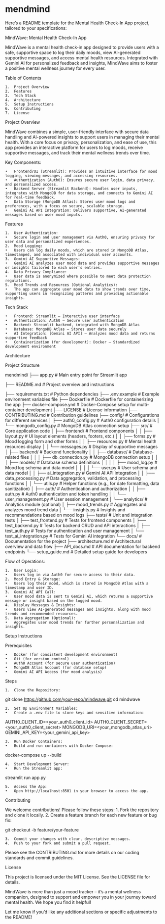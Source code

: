 # mendmind

Here’s a README template for the Mental Health Check-In App project, tailored to your specifications:

MindWave: Mental Health Check-In App

MindWave is a mental health check-in app designed to provide users with a safe, supportive space to log their daily moods, view AI-generated supportive messages, and access mental health resources. Integrated with Gemini AI for personalized feedback and insights, MindWave aims to foster a positive mental wellness journey for every user.



Table of Contents

	1.	Project Overview
	2.	Features
	3.	Tech Stack
	4.	Architecture
	5.	Setup Instructions
	6.	Contributing
	7.	License

Project Overview

MindWave combines a simple, user-friendly interface with secure data handling and AI-powered insights to support users in managing their mental health. With a core focus on privacy, personalization, and ease of use, this app provides an interactive platform for users to log moods, receive supportive messages, and track their mental wellness trends over time.

Key Components:

	•	Frontend/UI (Streamlit): Provides an intuitive interface for mood logging, viewing messages, and accessing resources.
	•	Authentication (Auth0): Ensures secure user login, data privacy, and personalized access.
	•	Backend Server (Streamlit Backend): Handles user inputs, integrates with MongoDB for data storage, and connects to Gemini AI for real-time feedback.
	•	Data Storage (MongoDB Atlas): Stores user mood logs and preferences, with a focus on secure, scalable storage.
	•	Gemini AI API Integration: Delivers supportive, AI-generated messages based on user mood inputs.

Features

	1.	User Authentication:
	•	Secure login and user management via Auth0, ensuring privacy for user data and personalized experiences.
	2.	Mood Logging:
	•	Users can log daily moods, which are stored in MongoDB Atlas, timestamped, and associated with individual user accounts.
	3.	Gemini AI Supportive Messages:
	•	Gemini AI analyzes user mood data and provides supportive messages or insights tailored to each user’s entries.
	4.	Data Privacy Compliance:
	•	User data is anonymized where possible to meet data protection regulations.
	5.	Mood Trends and Resources (Optional Analytics):
	•	The app can aggregate user mood data to show trends over time, supporting users in recognizing patterns and providing actionable insights.

Tech Stack

	•	Frontend: Streamlit – Interactive user interface
	•	Authentication: Auth0 – Secure user authentication
	•	Backend: Streamlit backend, integrated with MongoDB Atlas
	•	Database: MongoDB Atlas – Stores user data securely
	•	AI Integration: [Gemini AI API] – Analyzes mood data and returns supportive feedback
	•	Containerization (for development): Docker – Standardized development environment

Architecture


Project Structure

mendmind/
├── app.py                          # Main entry point for Streamlit app

├── README.md                       # Project overview and instructions

├── requirements.txt                # Python dependencies
├── .env.example                    # Example environment variables file
├── Dockerfile                      # Dockerfile for containerizing the app
├── docker-compose.yml              # Docker-Compose setup for multi-container development
├── LICENSE                         # License information
├── CONTRIBUTING.md                 # Contribution guidelines
├── config/                         # Configurations for different services
│   ├── auth0_config.py             # Auth0 configuration details
│   └── mongodb_config.py           # MongoDB Atlas connection setup
├── src/                            # Core application code
│   ├── frontend/                   # Frontend components
│   │   ├── layout.py               # UI layout elements (headers, footers, etc.)
│   │   ├── forms.py                # Mood logging form and other forms
│   │   ├── resources.py            # Mental health resources display
│   │   └── messages.py             # Display of supportive messages
│   ├── backend/                    # Backend functionality
│   │   ├── database/               # Database-related files
│   │   │   ├── db_connection.py    # MongoDB connection setup
│   │   │   ├── models/             # Database schema definitions
│   │   │   │   ├── mood_log.py     # Mood log schema and data model
│   │   │   │   └── user.py         # User schema and data model
│   │   ├── ai_integration.py       # Gemini AI API integration
│   │   ├── data_processing.py      # Data aggregation, validation, and processing functions
│   │   └── utils.py                # Helper functions (e.g., for date formatting, data sanitization)
│   ├── auth/                       # Authentication and authorization
│   │   ├── auth.py                 # Auth0 authentication and token handling
│   │   └── user_management.py      # User session management
│   └── analytics/                  # Analytics module (optional)
│       ├── mood_trends.py          # Aggregates and analyzes mood trend data
│       └── insights.py             # Insights and recommendations based on mood logs
├── tests/                          # Unit and integration tests
│   ├── test_frontend.py            # Tests for frontend components
│   ├── test_backend.py             # Tests for backend CRUD and API interactions
│   ├── test_auth.py                # Tests for authentication and user management
│   └── test_ai_integration.py      # Tests for Gemini AI integration
└── docs/                           # Documentation for the project
    ├── architecture.md             # Architectural overview and data flow
    ├── API_docs.md                 # API documentation for backend endpoints
    └── setup_guide.md              # Detailed setup guide for developers



Flow of Operations:

	1.	User Login:
	•	Users log in via Auth0 for secure access to their data.
	2.	Mood Entry & Storage:
	•	Users log their mood, which is stored in MongoDB Atlas with a timestamp and user ID.
	3.	Gemini AI API Call:
	•	User mood data is sent to Gemini AI, which returns a supportive message or insight based on the logged mood.
	4.	Display Messages & Insights:
	•	Users view AI-generated messages and insights, along with mood trends and recommended resources.
	5.	Data Aggregation (Optional):
	•	Aggregates user mood trends for further personalization and insights.

Setup Instructions

Prerequisites

	•	Docker (for consistent development environment)
	•	Git (for version control)
	•	Auth0 Account (for secure user authentication)
	•	MongoDB Atlas Account (for database setup)
	•	Gemini AI API Access (for mood analysis)

Steps

	1.	Clone the Repository:

git clone https://github.com/your-repo/mindwave.git
cd mindwave


	2.	Set Up Environment Variables:
	•	Create a .env file to store keys and sensitive information:

AUTH0_CLIENT_ID=<your_auth0_client_id>
AUTH0_CLIENT_SECRET=<your_auth0_client_secret>
MONGODB_URI=<your_mongodb_atlas_uri>
GEMINI_API_KEY=<your_gemini_api_key>


	3.	Run Docker Containers:
	•	Build and run containers with Docker Compose:

docker-compose up --build


	4.	Start Development Server:
	•	Run the Streamlit app:

streamlit run app.py


	5.	Access the App:
	•	Open http://localhost:8501 in your browser to access the app.

Contributing

We welcome contributions! Please follow these steps:
	1.	Fork the repository and clone it locally.
	2.	Create a feature branch for each new feature or bug fix:

git checkout -b feature/your-feature


	3.	Commit your changes with clear, descriptive messages.
	4.	Push to your fork and submit a pull request.

Please see the CONTRIBUTING.md for more details on our coding standards and commit guidelines.

License

This project is licensed under the MIT License. See the LICENSE file for details.

MindWave is more than just a mood tracker – it’s a mental wellness companion, designed to support and empower you in your journey toward mental health. We hope you find it helpful!

Let me know if you’d like any additional sections or specific adjustments to the README!
